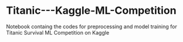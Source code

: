 # Titanic---Kaggle-ML-Competition
 Notebook containg the codes for preprocessing and model training for Titanic Survival ML Competition on Kaggle
